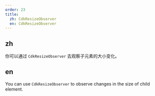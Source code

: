 ```yaml
---
order: 23
title:
  zh: CdkResizeObserver
  en: CdkResizeObserver
---
```


## zh

你可以通过 `CdkResizeObserver` 去观察子元素的大小变化。

## en

You can use `CdkResizeObserver` to observe changes in the size of child element.
